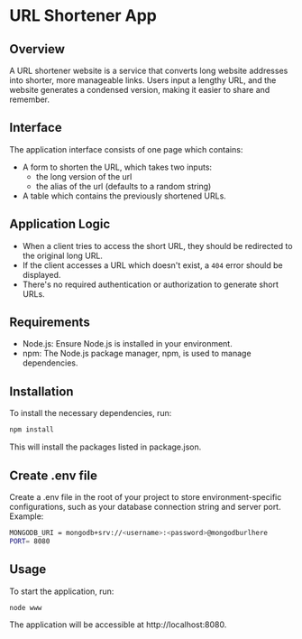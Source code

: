 # URL Shortener App
## Overview

A URL shortener website is a service that converts long website addresses into shorter, more manageable links. Users input a lengthy URL, and the website generates a condensed version, making it easier to share and remember.

## Interface

The application interface consists of one page which contains:

* A form to shorten the URL, which takes two inputs:
    - the long version of the url
    - the alias of the url (defaults to a random string)
* A table which contains the previously shortened URLs.
## Application Logic

* When a client tries to access the short URL, they should be redirected to the original long URL.
* If the client accesses a URL which doesn't exist, a `404` error should be displayed.
* There's no required authentication or authorization to generate short URLs.

## Requirements
- Node.js: Ensure Node.js is installed in your environment.
- npm: The Node.js package manager, npm, is used to manage dependencies.

## Installation
To install the necessary dependencies, run:
```bash
npm install
```
This will install the packages listed in package.json.

## Create .env file
Create a .env file in the root of your project to store environment-specific configurations, such as your database connection string and server port. Example:
```bash
MONGODB_URI = mongodb+srv://<username>:<password>@mongodburlhere
PORT= 8080
```
## Usage
To start the application, run:
```bash
node www
```
The application will be accessible at http://localhost:8080.